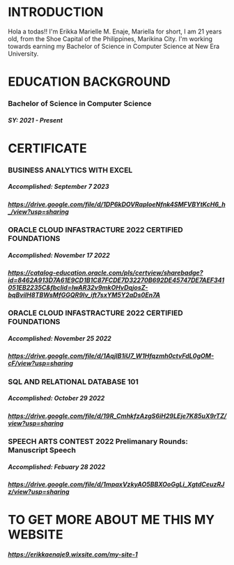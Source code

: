 # INTRODUCTION
Hola a todas!! I'm Erikka Marielle M. Enaje, Mariella for short, I am 21 years old, from the Shoe Capital of the Philippines, Marikina City. I'm working towards earning my Bachelor of Science in Computer Science at New Era University.

# EDUCATION BACKGROUND
### Bachelor of Science in Computer Science 
##### SY: 2021 - Present

# CERTIFICATE
### BUSINESS ANALYTICS WITH EXCEL 
##### Accomplished: September 7 2023
##### https://drive.google.com/file/d/1DP6kDOVRapIoeNfnk4SMFVBYtKcH6_h_/view?usp=sharing

### ORACLE CLOUD INFASTRACTURE 2022 CERTIFIED FOUNDATIONS
##### Accomplished: November 17 2022
##### https://catalog-education.oracle.com/pls/certview/sharebadge?id=8462A913D7A61E9CD1B1C87FCDE7D32270B692DE45747DE7AEF341051EB2235C&fbclid=IwAR32v9mkOHvDqjosZ-bqBviIH8TBWsMfGGQR9lv_ift7sxYM5Y2aDs0En7A

### ORACLE CLOUD INFASTRACTURE 2022 CERTIFIED FOUNDATIONS
##### Accomplished: November 25 2022
##### https://drive.google.com/file/d/1AqjIB1iU7_W1Hfqzmh0ctvFdL0gOM-cF/view?usp=sharing

### SQL AND RELATIONAL DATABASE 101 
##### Accomplished: October 29 2022
##### https://drive.google.com/file/d/19R_CmhkfzAzgS6iH29LEje7K85uX9rTZ/view?usp=sharing

### SPEECH ARTS CONTEST 2022 Prelimanary Rounds: Manuscript Speech
##### Accomplished: Febuary 28 2022
##### https://drive.google.com/file/d/1mpaxVzkyAO5BBXOoGgLi_XgtdCeuzRJz/view?usp=sharing

# TO GET MORE ABOUT ME THIS MY WEBSITE
##### https://erikkaenaje9.wixsite.com/my-site-1
